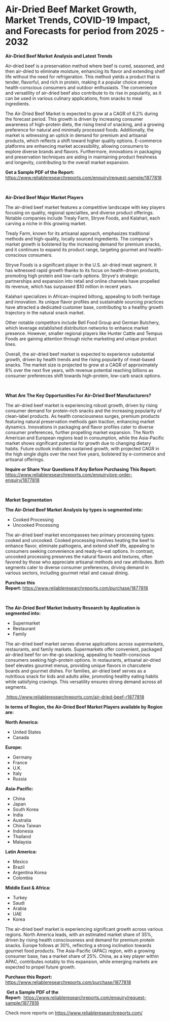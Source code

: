 <p><h1>Air-Dried Beef Market Growth, Market Trends, COVID-19 Impact, and Forecasts for period from 2025 - 2032</h1></p><p><strong>Air-Dried Beef Market Analysis and Latest Trends</strong></p>
<p><p>Air-dried beef is a preservation method where beef is cured, seasoned, and then air-dried to eliminate moisture, enhancing its flavor and extending shelf life without the need for refrigeration. This method yields a product that is tender, flavorful, and rich in protein, making it a popular choice among health-conscious consumers and outdoor enthusiasts. The convenience and versatility of air-dried beef also contribute to its rise in popularity, as it can be used in various culinary applications, from snacks to meal ingredients.</p><p>The Air-Dried Beef Market is expected to grow at a CAGR of 6.2% during the forecast period. This growth is driven by increasing consumer awareness of high-protein diets, the rising trend of snacking, and a growing preference for natural and minimally processed foods. Additionally, the market is witnessing an uptick in demand for premium and artisanal products, which reflects a shift toward higher quality options. E-commerce platforms are enhancing market accessibility, allowing consumers to explore diverse brands and flavors. Furthermore, innovations in packaging and preservation techniques are aiding in maintaining product freshness and longevity, contributing to the overall market expansion.</p></p>
<p><strong>Get a Sample PDF of the Report:&nbsp;</strong> <a href="https://www.reliableresearchreports.com/enquiry/request-sample/1877818?utm_campaign=2298&utm_medium=2&utm_source=Github&utm_content=ia&utm_term=07042025&utm_id=air-dried-beef">https://www.reliableresearchreports.com/enquiry/request-sample/1877818</a></p>
<p>&nbsp;</p>
<p><strong>Air-Dried Beef Major Market Players</strong></p>
<p><p>The air-dried beef market features a competitive landscape with key players focusing on quality, regional specialties, and diverse product offerings. Notable companies include Trealy Farm, Stryve Foods, and Kalahari, each carving a niche in this growing market.</p><p>Trealy Farm, known for its artisanal approach, emphasizes traditional methods and high-quality, locally sourced ingredients. The company's market growth is bolstered by the increasing demand for premium snacks, and it continues to expand its product range, targeting gourmet and health-conscious consumers.</p><p>Stryve Foods is a significant player in the U.S. air-dried meat segment. It has witnessed rapid growth thanks to its focus on health-driven products, promoting high protein and low-carb options. Stryve's strategic partnerships and expansion into retail and online channels have propelled its revenue, which has surpassed $10 million in recent years.</p><p>Kalahari specializes in African-inspired biltong, appealing to both heritage and innovation. Its unique flavor profiles and sustainable sourcing practices have attracted a dedicated customer base, contributing to a healthy growth trajectory in the natural snack market.</p><p>Other notable competitors include Bell Food Group and German Butchery, which leverage established distribution networks to enhance market presence. However, smaller regional players like Hunter Cattle and Tempus Foods are gaining attention through niche marketing and unique product lines.</p><p>Overall, the air-dried beef market is expected to experience substantial growth, driven by health trends and the rising popularity of meat-based snacks. The market size is projected to grow at a CAGR of approximately 8% over the next five years, with revenue potential reaching billions as consumer preferences shift towards high-protein, low-carb snack options.</p></p>
<p>&nbsp;</p>
<p><strong>What Are The Key Opportunities For Air-Dried Beef Manufacturers?</strong></p>
<p><p>The air-dried beef market is experiencing robust growth, driven by rising consumer demand for protein-rich snacks and the increasing popularity of clean-label products. As health consciousness surges, premium products featuring natural preservation methods gain traction, enhancing market dynamics. Innovations in packaging and flavor profiles cater to diverse consumer preferences, further propelling market expansion. The North American and European regions lead in consumption, while the Asia-Pacific market shows significant potential for growth due to changing dietary habits. Future outlook indicates sustained growth, with projected CAGR in the high single digits over the next five years, bolstered by e-commerce and artisanal offerings.</p></p>
<p><strong>Inquire or Share Your Questions If Any Before Purchasing This Report:</strong> <a href="https://www.reliableresearchreports.com/enquiry/pre-order-enquiry/1877818?utm_campaign=2298&utm_medium=2&utm_source=Github&utm_content=ia&utm_term=07042025&utm_id=air-dried-beef">https://www.reliableresearchreports.com/enquiry/pre-order-enquiry/1877818</a></p>
<p>&nbsp;</p>
<p><strong>Market Segmentation</strong></p>
<p><strong>The Air-Dried Beef Market Analysis by types is segmented into:</strong></p>
<p><ul><li>Cooked Processing</li><li>Uncooked Processing</li></ul></p>
<p><p>The air-dried beef market encompasses two primary processing types: cooked and uncooked. Cooked processing involves heating the beef to enhance flavor, eliminate pathogens, and extend shelf life, appealing to consumers seeking convenience and ready-to-eat options. In contrast, uncooked processing preserves the natural flavors and textures, often favored by those who appreciate artisanal methods and raw attributes. Both segments cater to diverse consumer preferences, driving demand in various sectors, including gourmet retail and casual dining.</p></p>
<p><strong>Purchase this Report:&nbsp;</strong><a href="https://www.reliableresearchreports.com/purchase/1877818?utm_campaign=2298&utm_medium=2&utm_source=Github&utm_content=ia&utm_term=07042025&utm_id=air-dried-beef">https://www.reliableresearchreports.com/purchase/1877818</a></p>
<p>&nbsp;</p>
<p><strong>The Air-Dried Beef Market Industry Research by Application is segmented into:</strong></p>
<p><ul><li>Supermarket</li><li>Restaurant</li><li>Family</li></ul></p>
<p><p>The air-dried beef market serves diverse applications across supermarkets, restaurants, and family markets. Supermarkets offer convenient, packaged air-dried beef for on-the-go snacking, appealing to health-conscious consumers seeking high-protein options. In restaurants, artisanal air-dried beef elevates gourmet menus, providing unique flavors in charcuterie boards and gourmet dishes. For families, air-dried beef serves as a nutritious snack for kids and adults alike, promoting healthy eating habits while satisfying cravings. This versatility ensures strong demand across all segments.</p></p>
<p><a href="https://www.reliableresearchreports.com/air-dried-beef-r1877818?utm_campaign=2298&utm_medium=2&utm_source=Github&utm_content=ia&utm_term=07042025&utm_id=air-dried-beef">&nbsp;https://www.reliableresearchreports.com/air-dried-beef-r1877818</a></p>
<p><strong>In terms of Region, the Air-Dried Beef Market Players available by Region are:</strong></p>
<p>
    <p> <strong> North America: </strong>
        <ul>
            <li>United States</li>
            <li>Canada</li>
        </ul>
        </p> 
    <p> <strong> Europe: </strong>
        <ul>
            <li>Germany</li>
            <li>France</li>
            <li>U.K.</li>
            <li>Italy</li>
            <li>Russia</li>
        </ul>
        </p> 
    <p> <strong> Asia-Pacific: </strong>
        <ul>
            <li>China</li>
            <li>Japan</li>
            <li>South Korea</li>
            <li>India</li>
            <li>Australia</li>
            <li>China Taiwan</li>
            <li>Indonesia</li>
            <li>Thailand</li>
            <li>Malaysia</li>
        </ul>
        </p> 
    <p> <strong> Latin America: </strong>
        <ul>
            <li>Mexico</li>
            <li>Brazil</li>
            <li>Argentina Korea</li>
            <li>Colombia</li>
        </ul>
        </p> 
    <p> <strong> Middle East & Africa: </strong>
        <ul>
            <li>Turkey</li>
            <li>Saudi</li>
            <li>Arabia</li>
            <li>UAE</li>
            <li>Korea</li>
        </ul>
    </p>
    </p>
<p><p>The air-dried beef market is experiencing significant growth across various regions. North America leads, with an estimated market share of 35%, driven by rising health consciousness and demand for premium protein snacks. Europe follows at 30%, reflecting a strong inclination towards gourmet food products. The Asia-Pacific (APAC) region, with a growing consumer base, has a market share of 25%. China, as a key player within APAC, contributes notably to this expansion, while emerging markets are expected to propel future growth.</p></p>
<p><strong>Purchase this Report: </strong><a href="https://www.reliableresearchreports.com/purchase/1877818?utm_campaign=2298&utm_medium=2&utm_source=Github&utm_content=ia&utm_term=07042025&utm_id=air-dried-beef">https://www.reliableresearchreports.com/purchase/1877818</a></p>
<p>&nbsp;<strong>Get a Sample PDF of the Report:&nbsp;&nbsp;</strong><a href="https://www.reliableresearchreports.com/enquiry/request-sample/1877818?utm_campaign=2298&utm_medium=2&utm_source=Github&utm_content=ia&utm_term=07042025&utm_id=air-dried-beef">https://www.reliableresearchreports.com/enquiry/request-sample/1877818</a></p>
<p><strong></strong></p>
<p>Check more reports on <a href="https://www.reliableresearchreports.com/?utm_campaign=2298&utm_medium=2&utm_source=Github&utm_content=ia&utm_term=07042025&utm_id=air-dried-beef">https://www.reliableresearchreports.com/</a></p>